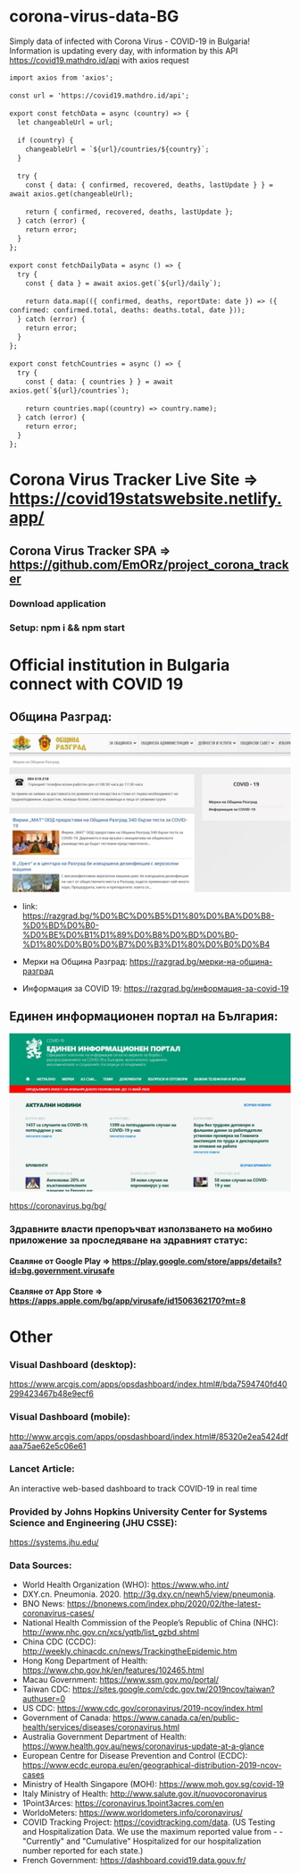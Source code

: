 # corona-virus-data-BG
Simply data of infected with Corona  Virus - COVID-19 in Bulgaria!
Information is updating every day, with information by this API https://covid19.mathdro.id/api
with axios request
```
import axios from 'axios';

const url = 'https://covid19.mathdro.id/api';

export const fetchData = async (country) => {
  let changeableUrl = url;

  if (country) {
    changeableUrl = `${url}/countries/${country}`;
  }

  try {
    const { data: { confirmed, recovered, deaths, lastUpdate } } = await axios.get(changeableUrl);

    return { confirmed, recovered, deaths, lastUpdate };
  } catch (error) {
    return error;
  }
};

export const fetchDailyData = async () => {
  try {
    const { data } = await axios.get(`${url}/daily`);

    return data.map(({ confirmed, deaths, reportDate: date }) => ({ confirmed: confirmed.total, deaths: deaths.total, date }));
  } catch (error) {
    return error;
  }
};

export const fetchCountries = async () => {
  try {
    const { data: { countries } } = await axios.get(`${url}/countries`);

    return countries.map((country) => country.name);
  } catch (error) {
    return error;
  }
};
```
# Corona Virus Tracker Live Site => https://covid19statswebsite.netlify.app/
## Corona Virus Tracker SPA => https://github.com/EmORz/project_corona_tracker
### Download application 
### Setup: npm i && npm start
# Official institution in Bulgaria connect with COVID 19
## Община Разград:
![Image of Municipality Razgrad](https://github.com/EmORz/corona-virus-data-BG/blob/master/Images/MunicipalityRazgrad.jpg)

- link: https://razgrad.bg/%D0%BC%D0%B5%D1%80%D0%BA%D0%B8-%D0%BD%D0%B0-%D0%BE%D0%B1%D1%89%D0%B8%D0%BD%D0%B0-%D1%80%D0%B0%D0%B7%D0%B3%D1%80%D0%B0%D0%B4 
 
 - Мерки на Община Разград: https://razgrad.bg/мерки-на-община-разград
 - Информация за COVID 19:  https://razgrad.bg/информация-за-covid-19

## Единен информационен портал на България:
![Image of Portal](https://github.com/EmORz/corona-virus-data-BG/blob/master/Images/Portal.jpg)

https://coronavirus.bg/bg/
### Здравните власти препоръчват използването на мобино приложение за проследяване на здравният статус:
#### Сваляне от Google Play => https://play.google.com/store/apps/details?id=bg.government.virusafe
#### Сваляне от App Store => https://apps.apple.com/bg/app/virusafe/id1506362170?mt=8

# Other 
### Visual Dashboard (desktop):
https://www.arcgis.com/apps/opsdashboard/index.html#/bda7594740fd40299423467b48e9ecf6

### Visual Dashboard (mobile):
http://www.arcgis.com/apps/opsdashboard/index.html#/85320e2ea5424dfaaa75ae62e5c06e61

### Lancet Article:
An interactive web-based dashboard to track COVID-19 in real time

### Provided by Johns Hopkins University Center for Systems Science and Engineering (JHU CSSE):
https://systems.jhu.edu/

### Data Sources:
- World Health Organization (WHO): https://www.who.int/
- DXY.cn. Pneumonia. 2020. http://3g.dxy.cn/newh5/view/pneumonia.
- BNO News: https://bnonews.com/index.php/2020/02/the-latest-coronavirus-cases/
- National Health Commission of the People’s Republic of China (NHC):
http://www.nhc.gov.cn/xcs/yqtb/list_gzbd.shtml
- China CDC (CCDC): http://weekly.chinacdc.cn/news/TrackingtheEpidemic.htm
- Hong Kong Department of Health: https://www.chp.gov.hk/en/features/102465.html
- Macau Government: https://www.ssm.gov.mo/portal/
- Taiwan CDC: https://sites.google.com/cdc.gov.tw/2019ncov/taiwan?authuser=0
- US CDC: https://www.cdc.gov/coronavirus/2019-ncov/index.html
- Government of Canada: https://www.canada.ca/en/public-health/services/diseases/coronavirus.html
- Australia Government Department of Health: https://www.health.gov.au/news/coronavirus-update-at-a-glance
- European Centre for Disease Prevention and Control (ECDC): https://www.ecdc.europa.eu/en/geographical-distribution-2019-ncov-cases
- Ministry of Health Singapore (MOH): https://www.moh.gov.sg/covid-19
- Italy Ministry of Health: http://www.salute.gov.it/nuovocoronavirus
- 1Point3Arces: https://coronavirus.1point3acres.com/en
- WorldoMeters: https://www.worldometers.info/coronavirus/
- COVID Tracking Project: https://covidtracking.com/data. (US Testing and Hospitalization Data. We use the maximum reported value from - - "Currently" and "Cumulative" Hospitalized for our hospitalization number reported for each state.)
- French Government: https://dashboard.covid19.data.gouv.fr/

